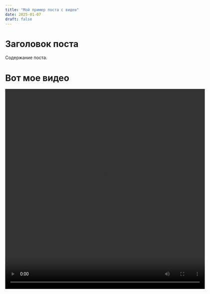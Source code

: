 ```yaml
---
title: "Мой пример поста с видео"
date: 2025-01-07
draft: false
---
```

# Заголовок поста
Содержание поста.

# Вот мое видео

<video width="640" height="640" controls>
    <source src="http://localhost:1313/videos/nata.webm" type="video/webm">
    <!-- <source src="http://localhost:1313/videos/nata.mp4" type="video/mp4"> -->
    Ваш браузер не поддерживает тег video.
</video>